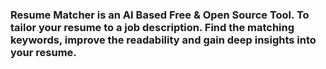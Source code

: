 ### Resume Matcher is an AI Based Free & Open Source Tool. To tailor your resume to a job description. Find the matching keywords, improve the readability and gain deep insights into your resume.
